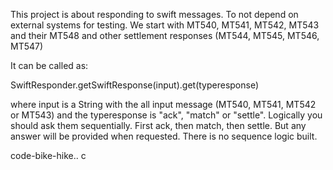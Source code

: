 This project is about responding to swift messages. To not depend on external systems for testing.
We start with MT540, MT541, MT542, MT543 and their MT548 and other settlement responses (MT544, MT545, MT546, MT547)

It can be called as:

SwiftResponder.getSwiftResponse(input).get(typeresponse)

where input is a String with the all input message (MT540, MT541, MT542 or MT543)
and the typeresponse is "ack", "match" or "settle".
Logically you should ask them sequentially. First ack, then match, then settle. 
But any answer will be provided when requested. There is no sequence logic built.

code-bike-hike..
c
